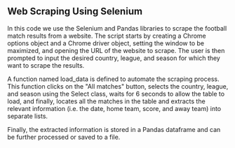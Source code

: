 ## Web Scraping Using Selenium

In this code we use the Selenium and Pandas libraries to scrape the football match results from a website. The script starts by creating a Chrome options object and a Chrome driver object, setting the window to be maximized, and opening the URL of the website to scrape. The user is then prompted to input the desired country, league, and season for which they want to scrape the results.

A function named load_data is defined to automate the scraping process. This function clicks on the "All matches" button, selects the country, league, and season using the Select class, waits for 6 seconds to allow the table to load, and finally, locates all the matches in the table and extracts the relevant information (i.e. the date, home team, score, and away team) into separate lists.

Finally, the extracted information is stored in a Pandas dataframe and can be further processed or saved to a file.


